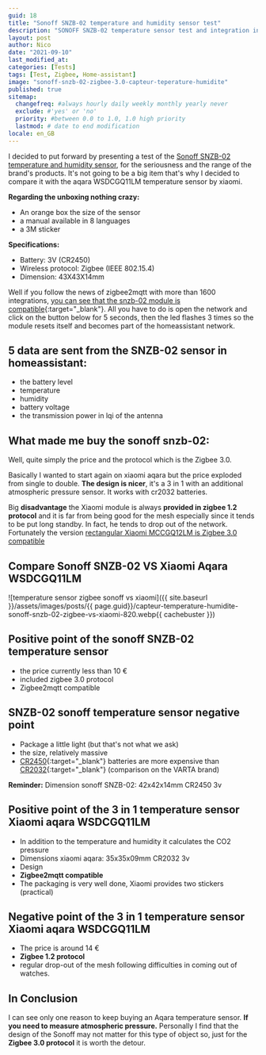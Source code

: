 ```yaml
---
guid: 18
title: "Sonoff SNZB-02 temperature and humidity sensor test"
description: "SONOFF SNZB-02 temperature sensor test and integration in homeassistant"
layout: post
author: Nico
date: "2021-09-10"
last_modified_at:
categories: [Tests]
tags: [Test, Zigbee, Home-assistant]
image: "sonoff-snzb-02-zigbee-3.0-capteur-teperature-humidite"
published: true
sitemap:
  changefreq: #always hourly daily weekly monthly yearly never
  exclude: #'yes' or 'no'
  priority: #between 0.0 to 1.0, 1.0 high priority
  lastmod: # date to end modification
locale: en_GB
---
```

I decided to put forward by presenting a test of the [Sonoff SNZB-02 temperature and humidity sensor](https://www.haade.fr/en/produit/capteur-temperature-sonoff-snzb-02-zigbee/), for the seriousness and the range of the brand's products. It's not going to be a big item that's why I decided to compare it with the aqara WSDCGQ11LM temperature sensor by xiaomi.

**Regarding the unboxing nothing crazy:**

- An orange box the size of the sensor
- a manual available in 8 languages
- a 3M sticker

**Specifications:**

- Battery: 3V (CR2450)
- Wireless protocol: Zigbee (IEEE 802.15.4)
- Dimension: 43X43X14mm

Well if you follow the news of zigbee2mqtt with more than 1600 integrations, [you can see that the snzb-02 module is compatible](https://www.zigbee2mqtt.io/devices/SNZB-02.html){:target="_blank"}. All you have to do is open the network and click on the button below for 5 seconds, then the led flashes 3 times so the module resets itself and becomes part of the homeassistant network.

## 5 data are sent from the SNZB-02 sensor in homeassistant:

- the battery level
- temperature
- humidity
- battery voltage
- the transmission power in lqi of the antenna

## What made me buy the sonoff snzb-02:

Well, quite simply the price and the protocol which is the Zigbee 3.0.

Basically I wanted to start again on xiaomi aqara but the price exploded from single to double. **The design is nicer**, it's a 3 in 1 with an additional atmospheric pressure sensor. It works with cr2032 batteries.

Big **disadvantage** the Xiaomi module is always **provided in zigbee 1.2 protocol** and it is far from being good for the mesh especially since it tends to be put long standby. In fact, he tends to drop out of the network. Fortunately the version [rectangular Xiaomi MCCGQ12LM is Zigbee 3.0 compatible](https://www.haade.fr/produit/capteur-de-porte-aqara-par-xiaomi-zigbee-3-0/)

## Compare Sonoff SNZB-02 VS Xiaomi Aqara WSDCGQ11LM

![temperature sensor zigbee sonoff vs xiaomi]({{ site.baseurl }}/assets/images/posts/{{ page.guid}}/capteur-temperature-humidite-sonoff-snzb-02-zigbee-vs-xiaomi-820.webp{{ cachebuster }})

## Positive point of the sonoff SNZB-02 temperature sensor

- the price currently less than 10 €
- included zigbee 3.0 protocol
- Zigbee2mqtt compatible

## SNZB-02 sonoff temperature sensor negative point

- Package a little light (but that's not what we ask)
- the size, relatively massive
- [CR2450](https://amzn.to/3mGXoJA){:target="_blank"} batteries are more expensive than [CR2032](https://amzn.to/2WpZ1QB){:target="_blank"} (comparison on the VARTA brand)

**Reminder:** Dimension sonoff SNZB-02: 42x42x14mm CR2450 3v

## Positive point of the 3 in 1 temperature sensor Xiaomi aqara WSDCGQ11LM

- In addition to the temperature and humidity it calculates the CO2 pressure
- Dimensions xiaomi aqara: 35x35x09mm CR2032 3v
- Design
- **Zigbee2mqtt compatible**
- The packaging is very well done, Xiaomi provides two stickers (practical)

## Negative point of the 3 in 1 temperature sensor Xiaomi aqara WSDCGQ11LM

- The price is around 14 €
- **Zigbee 1.2 protocol**
- regular drop-out of the mesh following difficulties in coming out of watches.

## In Conclusion

I can see only one reason to keep buying an Aqara temperature sensor. **If you need to measure atmospheric pressure.** Personally I find that the design of the Sonoff may not matter for this type of object so, just for the **Zigbee 3.0 protocol** it is worth the detour.

